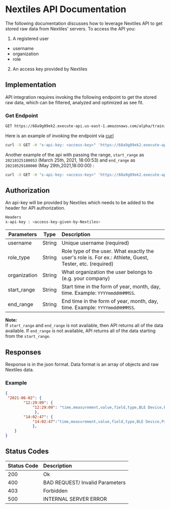 # Nextiles API Documentation
The following documentation discusses how to leverage Nextiles API to get stored raw data from Nextiles' servers. To access the API you:

1. A registered user
  - username
  - organization
  - role
2. An access key provided by Nextiles

## Implementation

API integration requires invoking the following endpoint to get the stored raw data, which can be filtered, analyzed and optimized as see fit.

### Get Endpoint
```bash
GET https://68a9g89ek2.execute-api.us-east-1.amazonaws.com/alpha/trainingdata
```

Here is an example of invoking the endpoint via [curl](https://curl.se/)

```bash
curl -X GET -H "x-api-key: <access-key>" 'https://68a9g89ek2.execute-api.us-east-1.amazonaws.com/alpha/trainingdata/?role_type=Athlete&username=TestingUniqueUsername'
```

Another example of the api with passing the range, `start_range` as `20210325180053` (March 25th, 2021, 18:00:53) and `end_range` as `20210529180000` (May 29th,2021,18:00:00) :

```bash
curl -X GET -H "x-api-key: <access-key>" 'https://68a9g89ek2.execute-api.us-east-1.amazonaws.com/alpha/trainingdata/?role_type=Athlete&username=TestingUniqueUsername&start_range=20210325180053&end_range=20210529180000'
```

## Authorization
An api-key will be provided by Nextiles which needs to be added to the header for API authorization.

```bash
Headers
x-api-key : <access-key-given-by-Nextiles>
```

| Parameters    | Type          | Description  |
| ------------- |:-------------:| :-----|
| username      | String | Unique username (required) |
| role_type     | String |  Role type of the user. What exactly the user's role is. For ex.: Athlete, Guest, Tester, etc. (required) |
| organization  | String | What organization the user belongs to (e.g. your company) |
| start_range| String | Start time in the form of year, month, day, time. Example: `YYYYmmddHHMMSS`. |
|end_range| String| End time in the form of year, month, day, time. Example: `YYYYmmddHHMMSS`. |

**Note:** <br>
If `start_range` and `end_range` is not available, then API returns all of the data available. If `end_range` is not available, API returns all of the data starting from the `start_range`.

## Responses

Response is in the json format. Data format is an array of objects and raw Nextiles data.

### Example

```json
{
 "2021-06-02": {
        "12:29:09": {
            "12:29:09": "time,measurement,value,field,type,BLE Device,Product Type\n12:29:09:8650,IMU,161,ax,acceleration,NX2,SLEEVE\n......"
             },
        "14:02:47": {
            "14:02:47":"time,measurement,value,field,type,BLE Device,Product Type\n14:02:48:2010,IMU,33,ax,acceleration,NX2,SLEEVE\n14:02:48:2010,IMU,-3,ay,acceleration,NX2,SLEEVE\n......"
            },
    }
}
```

## Status Codes

| Status Code    | Description  |
| ------------- |:-----|
| 200      | Ok |
| 400     | BAD REQUEST/ Invalid Parameters |
| 403   | Forbidden|
| 500  | INTERNAL SERVER ERROR |
